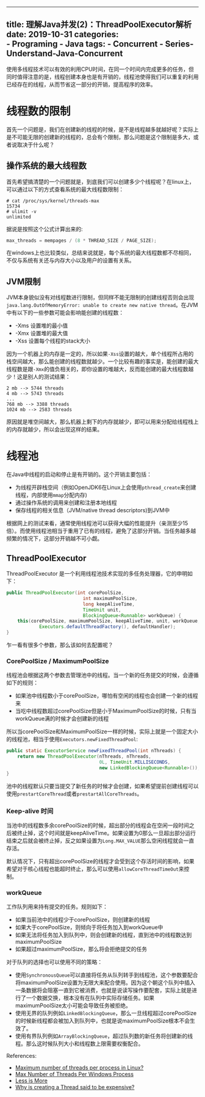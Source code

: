 
---
title: 理解Java并发(2)：ThreadPoolExecutor解析
date: 2019-10-31
categories:  
    - Programing
    - Java
tags:
    - Concurrent
    - Series-Understand-Java-Concurrent
---
使用多线程技术可以有效的利用CPU时间，在同一个时间内完成更多的任务，但同时值得注意的是，线程创建本身也是有开销的，线程池使得我们可以重复的利用已经存在的线程，从而节省这一部分的开销，提高程序的效率。

<!-- more -->

# 线程数的限制

首先一个问题是，我们在创建新的线程的时候，是不是线程越多就越好呢？实际上是不可能无限的创建新的线程的，总会有个限制，那么问题是这个限制是多大，或者说取决于什么呢？

## 操作系统的最大线程数
首先希望搞清楚的一个问题就是，到底我们可以创建多少个线程呢？在linux上，可以通过以下的方式查看系统的最大线程数限制：
```
# cat /proc/sys/kernel/threads-max
15734
# ulimit -v
unlimited
```
据说是按照这个公式计算出来的:
```c
max_threads = mempages / (8 * THREAD_SIZE / PAGE_SIZE);
```
在windows上也比较类似，总结来说就是，每个系统的最大线程数都不尽相同，不仅与系统有关还与内存大小以及用户的设置有关系。

## JVM限制

JVM本身貌似没有对线程数进行限制，但同样不能无限制的创建线程否则会出现`java.lang.OutOfMemoryError: unable to create new native thread`。在JVM中有以下的一些参数可能会影响能创建的线程数：

* -Xms 设置堆的最小值
* -Xmx 设置堆的最大值
* -Xss 设置每个线程的stack大小

因为一个机器上的内存是一定的，所以如果`-Xss`设置的越大，单个线程所占用的栈空间越大，那么能创建的线程数就越少。一个比较有趣的事实是，能创建的最大线程数是跟`-Xmx`的值负相关的，即你设置的堆越大，反而能创建的最大线程数越少！这是别人的测试结果：

```
2 mb --> 5744 threads
4 mb --> 5743 threads
...
768 mb --> 3388 threads
1024 mb --> 2583 threads
```
原因就是堆空间越大，那么机器上剩下的内存就越少，即可以用来分配给线程栈上的内存就越少，所以会出现这样的结果。

# 线程池
在Java中线程的启动和停止是有开销的。这个开销主要包括：

* 为线程开辟栈空间（例如OpenJDK6在Linux上会使用`pthread_create`来创建线程，内部使用`mmap`分配内存)
* 通过操作系统的调用来创建和注册本地线程
* 保存线程的相关信息（JVM/native thread descriptors)到JVM中

根据网上的测试来看，通常使用线程池可以获得大幅的性能提升（亲测至少15倍）。而使用线程池相当于重用了已有的线程，避免了这部分开销。当任务越多越频繁的情况下，这部分开销越不可小觑。

## ThreadPoolExecutor

ThreadPoolExecutor 是一个利用线程池技术实现的多任务处理器，它的申明如下：

```java
public ThreadPoolExecutor(int corePoolSize,
                            int maximumPoolSize,
                            long keepAliveTime,
                            TimeUnit unit,
                            BlockingQueue<Runnable> workQueue) {
    this(corePoolSize, maximumPoolSize, keepAliveTime, unit, workQueue,
            Executors.defaultThreadFactory(), defaultHandler);
}
```    
乍一看有很多个参数，那么该如何去配置呢？

### CorePoolSize / MaximumPoolSize

线程池会根据这两个参数去管理池中的线程。当一个新的任务提交的时候，会遵循如下的规则：

* 如果池中线程数小于corePoolSize，哪怕有空闲的线程也会创建一个新的线程来
* 当吃中线程数超过corePoolSize但是小于MaximumPoolSize的时候，只有当workQueue满的时候才会创建新的线程

所以当corePoolSize和MaximumPoolSize一样的时候，实际上就是一个固定大小的线程池，相当于使用`Executors.newFixedThreadPool`:

```java
public static ExecutorService newFixedThreadPool(int nThreads) {
    return new ThreadPoolExecutor(nThreads, nThreads,
                                  0L, TimeUnit.MILLISECONDS,
                                  new LinkedBlockingQueue<Runnable>());
}
```

池中的线程默认只要当提交了新任务的时候才会创建，如果希望提前创建线程可以使用`prestartCoreThread`或者`prestartAllCoreThreads`。

### Keep-alive 时间

当池中的线程数多余corePoolSize的时候，超出部分的线程会在空闲一段时间之后被终止掉，这个时间就是keepAliveTime。如果设置为0那么一旦超出部分运行结束之后就会被终止掉，反之如果设置为`Long.MAX_VALUE`那么空闲线程就会一直存活。

默认情况下，只有超出corePoolSize的线程才会受到这个存活时间的影响，如果希望对于核心线程也能超时终止，那么可以使用`allowCoreThreadTimeOut`来控制。

### workQueue
工作队列用来持有提交的任务。规则如下：

* 如果当前池中的线程少于corePoolSize，则创建新的线程
* 如果大于corePoolSize，则倾向于将任务加入到workQueue中
* 如果无法将任务加入到队列中，则会创建新的线程，直到池中的线程数达到maximumPoolSize
* 如果超过maximumPoolSize，那么将会拒绝提交的任务

对于队列的选择也可以使用不同的策略：

* 使用`SynchronousQueue`可以直接将任务从队列转手到线程池，这个参数要配合将maximumPoolSize设置为无限大来配合使用。因为这个朝这个队列中插入一条数据将会阻塞一直到它被消费，也就是说读写操作要配套，实际上就是进行了一个数据交换，根本没有在队列中实际存储任务。如果maximumPoolSize太小可能会导致任务被拒绝。
* 使用无界的队列例如`LinkedBlockingQueue`，那么一旦线程超过corePoolSize的时候新线程都会被加入到队列中，也就是说maximumPoolSize根本不会生效了。
* 使用有界队列例如`ArrayBlockingQueue`，超过队列数的新任务将创建新的线程。那么这时候队列大小和线程数上限需要权衡配合。

References:

* [Maximum number of threads per process in Linux?](https://stackoverflow.com/questions/344203/maximum-number-of-threads-per-process-in-linux)
* [Max Number of Threads Per Windows Process](https://eknowledger.wordpress.com/2012/05/01/max-number-of-threads-per-windows-process/)
* [Less is More](http://baddotrobot.com/blog/2009/02/26/less-is-more/)
* [Why is creating a Thread said to be expensive?](https://stackoverflow.com/questions/5483047/why-is-creating-a-thread-said-to-be-expensive)
       